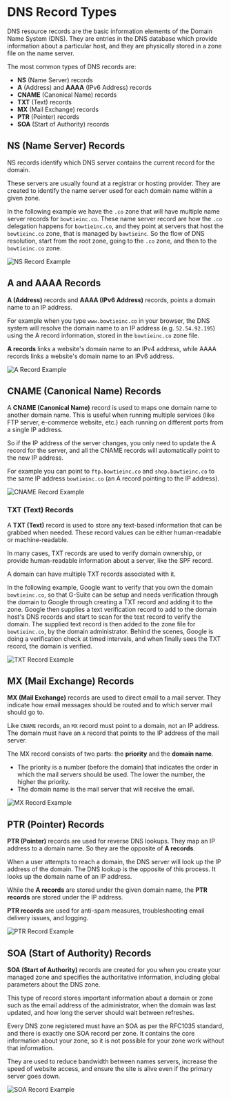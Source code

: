 # DNS Record Types

DNS resource records are the basic information elements of the Domain Name System (DNS). They are entries in the DNS database which provide information about a particular host, and they are physically stored in a zone file on the name server.

The most common types of DNS records are:

- **NS** (Name Server) records
- **A** (Address) and **AAAA** (IPv6 Address) records
- **CNAME** (Canonical Name) records
- **TXT** (Text) records
- **MX** (Mail Exchange) records
- **PTR** (Pointer) records
- **SOA** (Start of Authority) records

## NS (Name Server) Records

NS records identify which DNS server contains the current record for the domain. 

These servers are usually found at a registrar or hosting provider. They are created to identify the name server used for each domain name within a given zone. 

In the following example we have the `.co` zone that will have multiple name server records for `bowtieinc.co`.
These name server record are how the `.co` delegation happens for `bowtieinc.co`, and they point at servers that host the `bowtieinc.co` zone, that is managed by `bowtieinc`.
So the flow of DNS resolution, start from the root zone, going to the `.co` zone, and then to the `bowtieinc.co` zone.

![NS Record Example](images/12_Record_Types_01.png)

## A and AAAA Records

**A (Address)** records and **AAAA (IPv6 Address)** records, points a domain name to an IP address.

For example when you type `www.bowtieinc.co` in your browser, the DNS system will resolve the domain name to an IP address (e.g. `52.54.92.195`) using the A record information, stored in the `bowtieinc.co` zone file.

**A records** links a website's domain name to an IPv4 address, while AAAA records links a website's domain name to an IPv6 address.

![A Record Example](images/12_Record_Types_02.png)

## CNAME (Canonical Name) Records

A **CNAME (Canonical Name)** record is used to maps one domain name to another domain name. This is useful when running multiple services (like FTP server, e-commerce website, etc.) each running on different ports from a single IP address.

So if the IP address of the server changes, you only need to update the A record for the server, and all the CNAME records will automatically point to the new IP address.

For example you can point to `ftp.bowtieinc.co` and `shop.bowtieinc.co` to the same IP address `bowtieinc.co` (an A record pointing to the IP address). 

![CNAME Record Example](images/12_Record_Types_03.png)

### TXT (Text) Records

A **TXT (Text)** record is used to store any text-based information that can be grabbed when needed. These record values can be either human-readable or machine-readable. 

In many cases, TXT records are used to verify domain ownership, or provide human-readable information about a server, like the SPF record.

A domain can have multiple TXT records associated with it.

In the following example, Google want to verify that you own the domain `bowtieinc.co`, so that G-Suite can be setup and needs verification through the domain to Google through creating a TXT record and adding it to the zone.
Google then supplies a text verification record to add to the domain host's DNS records and start to scan for the text record to verify the domain.
The supplied text record is then added to the zone file for `bowtieinc.co`, by the domain administrator. Behind the scenes, Google is doing a verification check at timed intervals, and when finally sees the TXT record, the domain is verified.

![TXT Record Example](images/12_Record_Types_04.png)

## MX (Mail Exchange) Records

**MX (Mail Exchange)** records are used to direct email to a mail server. They indicate how email messages should be routed and to which server mail should go to.

Like `CNAME` records, an `MX` record must point to a domain, not an IP address. The domain must have an `A` record that points to the IP address of the mail server.

The MX record consists of two parts: the **priority** and the **domain name**. 

- The priority is a number (before the domain) that indicates the order in which the mail servers should be used. The lower the number, the higher the priority.
- The domain name is the mail server that will receive the email.

![MX Record Example](images/12_Record_Types_05.png)

## PTR (Pointer) Records

**PTR (Pointer)** records are used for reverse DNS lookups. They map an IP address to a domain name. So they are the opposite of **A records**.

When a user attempts to reach a domain, the DNS server will look up the IP address of the domain. The DNS lookup is the opposite of this process. It looks up the domain name of an IP address.

While the **A records** are stored under the given domain name, the **PTR records** are stored under the IP address.

**PTR records** are used for anti-spam measures, troubleshooting email delivery issues, and logging.

![PTR Record Example](images/12_Record_Types_06.png)

## SOA (Start of Authority) Records

**SOA (Start of Authority)** records are created for you when you create your managed zone and specifies the authoritative information, including global parameters about the DNS zone.

This type of record stores important information about a domain or zone such as the email address of the administrator, when the domain was last updated, and how long the server should wait between refreshes.

Every DNS zone registered must have an SOA as per the RFC1035 standard, and there is exactly one SOA record per zone. It contains the core information about your zone, so it is not possible for your zone work without that information.

They are used to reduce bandwidth between names servers, increase the speed of website access, and ensure the site is alive even if the primary server goes down.

![SOA Record Example](images/12_Record_Types_07.png)